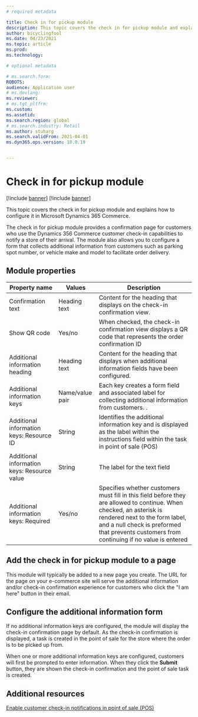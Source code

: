 ```yaml
---
# required metadata

title: Check in for pickup module
description: This topic covers the check in for pickup module and explains how to configure it in Microsoft Dynamics 365 Commerce.
author: bicyclingfool
ms.date: 04/23/2021
ms.topic: article
ms.prod: 
ms.technology: 

# optional metadata

# ms.search.form: 
ROBOTS: 
audience: Application user
# ms.devlang: 
ms.reviewer:
# ms.tgt_pltfrm: 
ms.custom: 
ms.assetid: 
ms.search.region: global
# ms.search.industry: Retail
ms.author: stuharg
ms.search.validFrom: 2021-04-01
ms.dyn365.ops.version: 10.0.19


---
```


# Check in for pickup module

[!include [banner](includes/banner.md)]
[!include [banner](includes/preview-banner.md)]

This topic covers the check in for pickup module and explains how to configure it in Microsoft Dynamics 365 Commerce.

The check in for pickup module provides a confirmation page for customers who use the Dynamics 356 Commerce customer check-in capabilities to notify a store of their arrival. The module also allows you to configure a form that collects additional information from customers such as parking spot number, or vehicle make and model to facilitate order delivery. 

## Module properties

| **Property name**                            | **Values**       | **Description**                                              |
| -------------------------------------------- | ---------------- | ------------------------------------------------------------ |
| Confirmation  text                           | Heading text    | Content  for the heading that displays on the check-in confirmation view. |
| Show  QR code                                | Yes/no           | When  checked, the check-in confirmation view displays a QR code that represents  the order confirmation ID |
| Additional  information heading              | Heading text    | Content  for the heading that displays when additional information fields have been  configured. |
| Additional  information keys                 | Name/value pair | Each key creates a  form field and associated label for collecting additional information from  customers. . |
| Additional  information keys: Resource ID    | String           | Identifies  the additional information key and is displayed as the label within the  instructions field within the task in point of sale (POS) |
| Additional  information keys: Resource value | String           | The  label for the text field                                |
| Additional  information keys: Required       | Yes/no           | Specifies  whether customers must fill in this field before they are allowed to  continue. When checked, an asterisk is rendered next to the form label, and a  null check is preformed that prevents customers from continuing if no value  is entered |

## Add the check in for pickup module to a page

This module will typically be added to a new page you create. The URL for the page on your e-commerce site will serve the additional information and/or check-in confirmation experience for customers who click the "I am here" button in their email. 

## Configure the additional information form

If no additional information keys are configured, the module will display the check-in confirmation page by default. As the check-in confirmation is displayed, a task is created in the point of sale for the store where the order is to be picked up from.

When one or more additional information keys are configured, customers will first be prompted to enter information. When they click the **Submit** button, they are shown the check-in confirmation and the point of sale task is created. 

## Additional resources

[Enable customer check-in notifications in point of sale (POS)](enable-customer-check-in.md)
